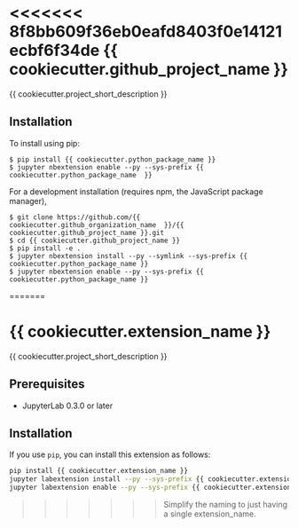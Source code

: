 <<<<<<< 8f8bb609f36eb0eafd8403f0e14121ecbf6f34de
{{ cookiecutter.github_project_name }}
===============================

{{ cookiecutter.project_short_description }}

Installation
------------

To install using pip:

    $ pip install {{ cookiecutter.python_package_name }}
    $ jupyter nbextension enable --py --sys-prefix {{ cookiecutter.python_package_name  }}


For a development installation (requires npm, the JavaScript package manager),

    $ git clone https://github.com/{{ cookiecutter.github_organization_name  }}/{{ cookiecutter.github_project_name }}.git
    $ cd {{ cookiecutter.github_project_name }}
    $ pip install -e .
    $ jupyter nbextension install --py --symlink --sys-prefix {{ cookiecutter.python_package_name }}
    $ jupyter nbextension enable --py --sys-prefix {{ cookiecutter.python_package_name }}
=======
# {{ cookiecutter.extension_name }}

{{ cookiecutter.project_short_description }}


## Prerequisites

* JupyterLab 0.3.0 or later

## Installation

If you use ``pip``, you can install this extension as follows:

```bash
pip install {{ cookiecutter.extension_name }}
jupyter labextension install --py --sys-prefix {{ cookiecutter.extension_name }}
jupyter labextension enable --py --sys-prefix {{ cookiecutter.extension_name }}
```
>>>>>>> Simplify the naming to just having a single extension_name.
